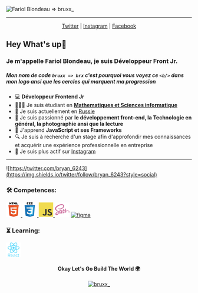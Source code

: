 

![Fariol Blondeau => bruxx_](https://user-images.githubusercontent.com/81830567/155017738-f40ca30f-ac48-4cbf-8a92-7eff9ef5d19d.png)

<hr />

<p align="center"> <a href="https://twitter.com/bryan_6243" >Twitter</a> | <a href="https://www.instagram.com/brx_6243/"  >Instagram</a> | <a href="https://www.facebook.com/bryan6243/"  >Facebook</a> </p>
                                                       

## Hey What's up👋
### Je m'appelle Fariol Blondeau, je suis Développeur Front Jr.
##### Mon nom de code ``` bruxx => brx ``` c'est pourquoi vous voyez ce ``` <b/> ``` dans mon logo ansi que les cercles qui marquent ma <b>progression</b>


- 💻 <b>Développeur Frontend Jr</b>
- 👨🏼‍🎓 Je suis étudiant en <b><a href="http://ivanovo.ac.ru/">Mathematiques et Sciences informatique</a></b>
- 📍 Je suis actuellement en <a href="https://fr.wikipedia.org/wiki/Russie">Russie </a>
- 🔭 Je suis passionné par <b>le développement front-end, la Technologie en général, la photographie ansi que la lecture</b>
- 📖 J'apprend <b>JavaScript et ses Frameworks</b>
- 🔍 Je suis à recherche d'un stage afin d'approfondir mes connaissances et acquérir une expérience professionnelle en entreprise 
- 💬 Je suis plus actif sur <a href="https://www.instagram.com/brx_6243/" >Instagram</a>

<hr />

![https://twitter.com/bryan_6243](https://img.shields.io/twitter/follow/bryan_6243?style=social)

<h3 align="left">🛠️ Competences:</h3>
<p align="left"><a href="https://www.w3.org/html/" target="_blank" rel="noreferrer"> <img src="https://raw.githubusercontent.com/devicons/devicon/master/icons/html5/html5-original-wordmark.svg" alt="html5" width="40" height="40"/> </a><a href="https://www.w3schools.com/css/" target="_blank" rel="noreferrer"> <img src="https://raw.githubusercontent.com/devicons/devicon/master/icons/css3/css3-original-wordmark.svg" alt="css3" width="40" height="40"/> </a><a href="https://developer.mozilla.org/en-US/docs/Web/JavaScript" target="_blank" rel="noreferrer"> <img src="https://raw.githubusercontent.com/devicons/devicon/master/icons/javascript/javascript-original.svg" alt="javascript" width="40" height="40"/> </a><img src="https://raw.githubusercontent.com/devicons/devicon/master/icons/sass/sass-original.svg" alt="sass" width="40" height="40"/> </a> <a href="https://www.figma.com/" target="_blank" rel="noreferrer"> <img src="https://www.vectorlogo.zone/logos/figma/figma-icon.svg" alt="figma" width="40" height="40"/> </a></p>

<h3 align="left">⏳ Learning:</h3>
<p align="left"><a href="https://reactjs.org/" target="_blank" rel="noreferrer"> <img src="https://raw.githubusercontent.com/devicons/devicon/master/icons/react/react-original-wordmark.svg" alt="react" width="40" height="40"/> </a><a href="https://sass-lang.com" target="_blank" rel="noreferrer"> <a href="https://raw.githubusercontent.com/bruxx-6243/BruxxCodeLog/main/logo/bruxx/Untitled.png"></a></p>

<h4 align="center">Okay Let's Go Build The World 🌍</h4>
<p align="center">
  <a href="#">
    <img src="https://user-images.githubusercontent.com/81830567/155032492-db9b4016-2210-42cb-bec6-8d3f6e33bbff.svg" alt="bruxx_" width="100" height="100"/>
  </a>
</p>

